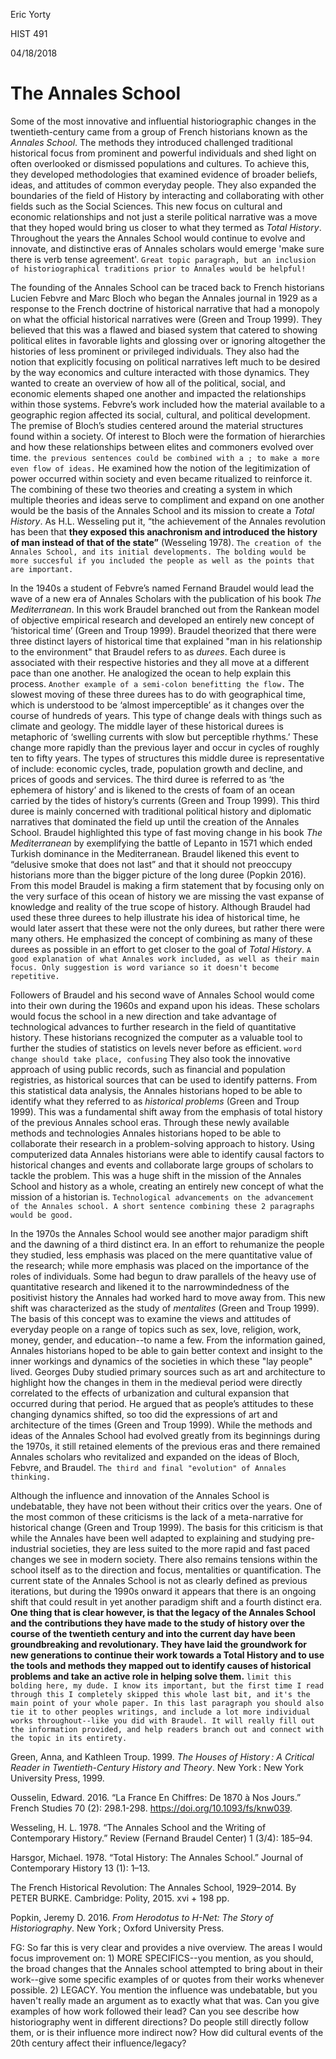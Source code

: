 Eric Yorty

HIST 491

04/18/2018

# The Annales School

Some of the most innovative and influential historiographic changes in the
twentieth-century came from a group of French historians known as the *Annales
School*. The methods they introduced challenged traditional historical focus from
prominent and powerful individuals and shed light on often overlooked or
dismissed populations and cultures. To achieve this, they developed
methodologies that examined evidence of broader beliefs, ideas, and attitudes of
common everyday people. They also expanded the boundaries of the field of
History by interacting and collaborating with other fields such as the Social
Sciences. This new focus on cultural and economic relationships and not just a
sterile political narrative was a move that they hoped would bring us closer to
what they termed as *Total History*. Throughout the years the Annales School
would continue to evolve and innovate, and distinctive eras of Annales scholars
would emerge 'make sure there is verb tense agreement'.
`Great topic paragraph, but an inclusion of historiographical traditions prior to Annales would be helpful!`

The founding of the Annales School can be traced back to French historians
Lucien Febvre and Marc Bloch who began the Annales journal in 1929 as a response
to the French doctrine of historical narrative that had a monopoly on what the
official historical narratives were (Green and Troup 1999). They believed that
this was a flawed and biased system that catered to showing political elites in
favorable lights and glossing over or ignoring altogether the histories of less
prominent or privileged individuals. They also had the notion that explicitly
focusing on political narratives left much to be desired by the way economics
and culture interacted with those dynamics. They wanted to create an overview of
how all of the political, social, and economic elements shaped one another and
impacted the relationships within those systems. Febvre’s work included how the
material available to a geographic region affected its social, cultural, and
political development. The premise of Bloch’s studies centered around the
material structures found within a society. Of interest to Bloch were the
formation of hierarchies and how these relationships between elites and
commoners evolved over time. `the previous sentences could be combined with a ; to make a more even flow of ideas.` He examined how the notion of the legitimization of
power occurred within society and even became ritualized to reinforce it. The
combining of these two theories and creating a system in which multiple theories
and ideas serve to compliment and expand on one another would be the basis of
the Annales School and its mission to create a *Total History*. As H.L.
Wesseling put it, “the achievement of the Annales revolution has been that
**they exposed this anachronism and introduced the history of man instead of that
of the state”** (Wesseling 1978).
`The creation of the Annales School, and its initial developments. The bolding would be more succesful if you included the people as well as the points that are important.`

In the 1940s a student of Febvre’s named Fernand Braudel would lead the wave of
a new era of Annales Scholars with the publication of his book *The
Mediterranean*. In this work Braudel branched out from the Rankean model of
objective empirical research and developed an entirely new concept of
‘historical time’ (Green and Troup 1999). Braudel theorized that there were three
distinct layers of historical time that explained "man in his relationship to
the environment" that Braudel refers to as *durees*. Each duree is associated
with their respective histories and they all move at a different pace than one
another. He analogized the ocean to help explain this process. `Another example of a semi-colon benefitting the flow.` The slowest
moving of these three durees has to do with geographical time, which is
understood to be ‘almost imperceptible’ as it changes over the course of
hundreds of years. This type of change deals with things such as climate and
geology. The middle layer of these historical durees is metaphoric of ‘swelling
currents with slow but perceptible rhythms.’ These change more rapidly than the
previous layer and occur in cycles of roughly ten to fifty years. The types of
structures this middle duree is representative of include: economic cycles,
trade, population growth and decline, and prices of goods and services. The
third duree is referred to as ‘the ephemera of history’ and is likened to the
crests of foam of an ocean carried by the tides of history’s currents (Green and
Troup 1999). This third duree is mainly concerned with traditional political
history and diplomatic narratives that dominated the field up until the creation
of the Annales School. Braudel highlighted this type of fast moving change in
his book *The Mediterranean* by exemplifying the battle of Lepanto in 1571 which
ended Turkish dominance in the Mediterranean. Braudel likened this event to
“delusive smoke that does not last” and that it should not preoccupy historians
more than the bigger picture of the long duree (Popkin 2016). From this model
Braudel is making a firm statement that by focusing only on the very surface of
this ocean of history we are missing the vast expanse of knowledge and reality
of the true scope of history. Although Braudel had used these three durees to
help illustrate his idea of historical time, he would later assert that these
were not the only durees, but rather there were many others. He emphasized the
concept of combining as many of these durees as possible in an effort to get
closer to the goal of *Total History*.
`A good explanation of what Annales work included, as well as their main focus. Only suggestion is word variance so it doesn't become repetitive.`

Followers of Braudel and his second wave of Annales School would come into their
own during the 1960s and expand upon his ideas. These scholars would focus
the school in a new direction and take advantage of technological advances to
further research in the field of quantitative history. These historians
recognized the computer as a valuable tool to further the studies of statistics
on levels never before as efficient. `word change should take place, confusing` They also took the innovative approach of
using public records, such as financial and population registries, as historical
sources that can be used to identify patterns. From this statistical data
analysis, the Annales historians hoped to be able to identify what they referred
to as *historical problems* (Green and Troup 1999). This was a fundamental shift
away from the emphasis of total history of the previous Annales school eras.
Through these newly available methods and technologies Annales historians hoped
to be able to collaborate their research in a problem-solving approach to
history. Using computerized data Annales historians were able to identify causal
factors to historical changes and events and collaborate large groups of
scholars to tackle the problem. This was a huge shift in the mission of the
Annales School and history as a whole, creating an entirely new concept of what
the mission of a historian is.
`Technological advancements on the advancement of the Annales school. A short sentence combining these 2 paragraphs would be good.`

In the 1970s the Annales School would see another major paradigm shift and the
dawning of a third distinct era. In an effort to rehumanize the people they
studied, less emphasis was placed on the mere quantitative value of the research; while
more emphasis was placed on the importance of the roles of individuals. Some had
begun to draw parallels of the heavy use of quantitative research and likened it
to the narrowmindedness of the positivist history the Annales had worked hard to
move away from. This new shift was characterized as the study of
*mentalites* (Green and Troup 1999). The basis of this concept was to examine the
views and attitudes of everyday people on a range of topics such as sex, love,
religion, work, money, gender, and education--to name a few. From the information
gained, Annales historians hoped to be able to gain better context and insight to
the inner workings and dynamics of the societies in which these "lay people"
lived. Georges Duby studied primary sources such as art and architecture to
highlight how the changes in them in the medieval period were directly
correlated to the effects of urbanization and cultural expansion that occurred
during that period. He argued that as people’s attitudes to these changing
dynamics shifted, so too did the expressions of art and architecture of the
times (Green and Troup 1999). While the methods and ideas of the Annales School
had evolved greatly from its beginnings during the 1970s, it still retained
elements of the previous eras and there remained Annales scholars who
revitalized and expanded on the ideas of Bloch, Febvre, and Braudel.
`The third and final "evolution" of Annales thinking.`

Although the influence and innovation of the Annales School is undebatable, they
have not been without their critics over the years. One of the most common of
these criticisms is the lack of a meta-narrative for historical change (Green
and Troup 1999). The basis for this criticism is that while the Annales have been
well adapted to explaining and studying pre-industrial societies, they are less
suited to the more rapid and fast paced changes we see in modern society. There
also remains tensions within the school itself as to the direction and focus,
mentalities or quantification. The current state of the Annales School is not as
clearly defined as previous iterations, but during the 1990s onward it appears
that there is an ongoing shift that could result in yet another paradigm shift
and a fourth distinct era. **One thing that is clear however, is that the legacy
of the Annales School and the contributions they have made to the study of
history over the course of the twentieth century and into the current day have
been groundbreaking and revolutionary. They have laid the groundwork for new
generations to continue their work towards a Total History and to use the tools
and methods they mapped out to identify causes of historical problems and take
an active role in helping solve them.** `limit this bolding here, my dude. I know its important, but the first time I read through this I completely skipped this whole last bit, and it's the main point of your whole paper. In this last paragraph you should also tie it to other peoples writings, and include a lot more individual works throughout--like you did with Braudel. It will really fill out the information provided, and help readers branch out and connect with the topic in its entirety.` 

Green, Anna, and Kathleen Troup. 1999. *The Houses of History : A Critical
Reader in Twentieth-Century History and Theory*. New York : New York University
Press, 1999.

Ousselin, Edward. 2016. “La France En Chiffres: De 1870 à Nos Jours.” French
Studies 70 (2): 298.1-298. <https://doi.org/10.1093/fs/knw039>.

Wesseling, H. L. 1978. “The Annales School and the Writing of Contemporary
History.” Review (Fernand Braudel Center) 1 (3/4): 185–94.

Harsgor, Michael. 1978. “Total History: The Annales School.” Journal of
Contemporary History 13 (1): 1–13.

The French Historical Revolution: The Annales School, 1929–2014. By PETER BURKE.
Cambridge: Polity, 2015. xvi + 198 pp.

Popkin, Jeremy D. 2016. *From Herodotus to H-Net: The Story of Historiography*.
New York ; Oxford University Press.

FG: So far this is very clear and provides a nive overview. The areas I would focus improvement on: 1) MORE SPECIFICS--you mention, as you should, the broad changes that the Annales school attempted to bring about in their work--give some specific examples of or quotes from their works whenever possible. 2) LEGACY. You mention the influence was undebatable, but you haven't really made an argument as to exactly what that was. Can you give examples of how work followed their lead? Can you see describe how historiography went in different directions? Do people still directly follow them, or is their influence more indirect now? How did cultural events of the 20th century affect their influence/legacy? 
